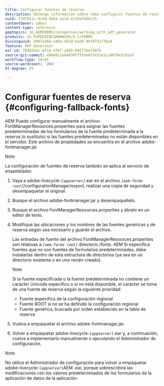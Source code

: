 ```yaml
---
title: Configurar fuentes de reserva
description: Obtenga información sobre cómo configurar fuentes de reserva para AEM Forms. Puede utilizar el archivo FontManagerResources.properties para asignar manualmente las fuentes predeterminadas a las fuentes de reserva.
uuid: 2745541c-8c6d-4bb4-aa14-ec19afd6bc35
contentOwner: admin
content-type: reference
geptopics: SG_AEMFORMS/categories/working_with_pdf_generator
products: SG_EXPERIENCEMANAGER/6.5/FORMS
discoiquuid: d997a268-a40a-462d-badd-94f0731f7ba4
feature: PDF Generator
exl-id: 76dd2b0c-9f16-47bf-a565-99277be750fb
source-git-commit: 49688c1e64038ff5fde617e52e1c14878e3191e5
workflow-type: tm+mt
source-wordcount: '264'
ht-degree: 2%

---
```


# Configurar fuentes de reserva {#configuring-fallback-fonts}

AEM Puede configurar manualmente el archivo FontManagerResources.properties para asignar las fuentes predeterminadas de los formularios de la fuente predeterminada a la reserva (o sustituto) si las fuentes predeterminadas no están disponibles en el servidor. Este archivo de propiedades se encuentra en el archivo adobe-fontmanager.jar.

>[!NOTE]
>
>La configuración de fuentes de reserva también se aplica al servicio de ensamblador.

1. Vaya a adobe-livecycle-*`[appserver]`*.ear en el archivo *`[aem-forms root]`*/configurationManager/export, realizar una copia de seguridad y desempaquetar el original.
1. Busque el archivo adobe-fontmanager.jar y desempaquételo.
1. Busque el archivo FontManagerResources.properties y ábralo en un editor de texto.
1. Modifique las ubicaciones y los nombres de las fuentes genéricas y de reserva según sea necesario y guarde el archivo.

   Las entradas de fuente del archivo FontManagerResources.properties son relativas a *`[aem-forms root]`* directorio /fonts. AEM Si especifica fuentes que no son fuentes de formularios predeterminadas, debe instalarlas dentro de esta estructura de directorios (ya sea en un directorio existente o en uno recién creado).

   >[!NOTE]
   >
   >Si la fuente especificada o la fuente predeterminada no contiene un carácter Unicode específico o si no está disponible, el carácter se toma de una fuente de reserva según la siguiente prioridad:

   * Fuente específica de la configuración regional
   * Fuente ROOT si no se ha definido la configuración regional
   * Fuente genérica, buscada por orden establecido en la tabla de reserva

1. Vuelva a empaquetar el archivo adobe-fontmanager.jar.
1. Volver a empaquetar adobe-livecycle-*`[appserver]`*.ear y, a continuación, vuelva a implementarlo manualmente o ejecutando el Administrador de configuración.

>[!NOTE]
>
>No utilice el Administrador de configuración para volver a empaquetar adobe-livecycle-`[appserver]`AEM .ear, porque sobrescribirá las modificaciones con los valores predeterminados de los formularios de la aplicación de datos de la aplicación.
